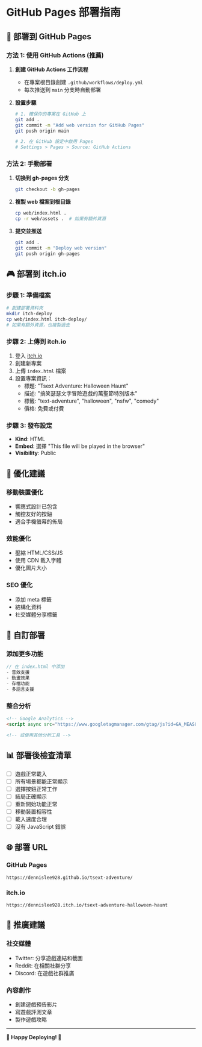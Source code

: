 # GitHub Pages 部署指南

## 🚀 部署到 GitHub Pages

### 方法 1: 使用 GitHub Actions (推薦)

1. **創建 GitHub Actions 工作流程**
   - 在專案根目錄創建 `.github/workflows/deploy.yml`
   - 每次推送到 `main` 分支時自動部署

2. **設置步驟**
   ```bash
   # 1. 確保你的專案在 GitHub 上
   git add .
   git commit -m "Add web version for GitHub Pages"
   git push origin main
   
   # 2. 在 GitHub 設定中啟用 Pages
   # Settings > Pages > Source: GitHub Actions
   ```

### 方法 2: 手動部署

1. **切換到 gh-pages 分支**
   ```bash
   git checkout -b gh-pages
   ```

2. **複製 web 檔案到根目錄**
   ```bash
   cp web/index.html .
   cp -r web/assets .  # 如果有額外資源
   ```

3. **提交並推送**
   ```bash
   git add .
   git commit -m "Deploy web version"
   git push origin gh-pages
   ```

## 🎮 部署到 itch.io

### 步驟 1: 準備檔案
```bash
# 創建部署資料夾
mkdir itch-deploy
cp web/index.html itch-deploy/
# 如果有額外資源，也複製過去
```

### 步驟 2: 上傳到 itch.io
1. 登入 [itch.io](https://itch.io)
2. 創建新專案
3. 上傳 `index.html` 檔案
4. 設置專案資訊：
   - 標題: "Tsext Adventure: Halloween Haunt"
   - 描述: "搞笑瑟瑟文字冒險遊戲的萬聖節特別版本"
   - 標籤: "text-adventure", "halloween", "nsfw", "comedy"
   - 價格: 免費或付費

### 步驟 3: 發布設定
- **Kind**: HTML
- **Embed**: 選擇 "This file will be played in the browser"
- **Visibility**: Public

## 📱 優化建議

### 移動裝置優化
- 響應式設計已包含
- 觸控友好的按鈕
- 適合手機螢幕的佈局

### 效能優化
- 壓縮 HTML/CSS/JS
- 使用 CDN 載入字體
- 優化圖片大小

### SEO 優化
- 添加 meta 標籤
- 結構化資料
- 社交媒體分享標籤

## 🔧 自訂部署

### 添加更多功能
```javascript
// 在 index.html 中添加
- 音效支援
- 動畫效果
- 存檔功能
- 多語言支援
```

### 整合分析
```html
<!-- Google Analytics -->
<script async src="https://www.googletagmanager.com/gtag/js?id=GA_MEASUREMENT_ID"></script>

<!-- 或使用其他分析工具 -->
```

## 📊 部署後檢查清單

- [ ] 遊戲正常載入
- [ ] 所有場景都能正常顯示
- [ ] 選擇按鈕正常工作
- [ ] 結局正確顯示
- [ ] 重新開始功能正常
- [ ] 移動裝置相容性
- [ ] 載入速度合理
- [ ] 沒有 JavaScript 錯誤

## 🌐 部署 URL

### GitHub Pages
```
https://dennislee928.github.io/tsext-adventure/
```

### itch.io
```
https://dennislee928.itch.io/tsext-adventure-halloween-haunt
```

## 🎯 推廣建議

### 社交媒體
- Twitter: 分享遊戲連結和截圖
- Reddit: 在相關社群分享
- Discord: 在遊戲社群推廣

### 內容創作
- 創建遊戲預告影片
- 寫遊戲評測文章
- 製作遊戲攻略

---

**🎃 Happy Deploying! 🎃**
